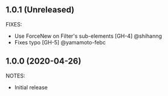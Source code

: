 ## 1.0.1 (Unreleased)

FIXES:

* Use ForceNew on Filter's sub-elements [GH-4] @shihanng
* Fixes typo [GH-5] @yamamoto-febc

## 1.0.0 (2020-04-26)

NOTES:

* Initial release

